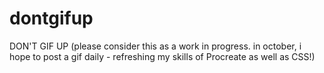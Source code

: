 # dontgifup
 DON'T GIF UP
(please consider this as a work in progress. in october, i hope to post a gif daily - refreshing my skills of Procreate as well as CSS!)
